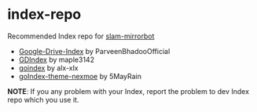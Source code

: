 # index-repo
Recommended Index repo for [slam-mirrorbot](https://github.com/SlamDevs/slam-mirrorbot)

- [Google-Drive-Index](https://gitlab.com/ParveenBhadooOfficial/Google-Drive-Index) by ParveenBhadooOfficial
- [GDIndex](https://github.com/maple3142/GDIndex) by maple3142
- [goindex](https://github.com/alx-xlx/goindex) by alx-xlx
- [goIndex-theme-nexmoe](https://github.com/5MayRain/goIndex-theme-nexmoe) by 5MayRain

**NOTE**: If you any problem with your Index, report the problem to dev Index repo which you use it.

